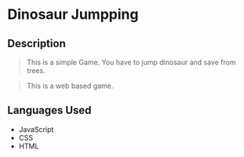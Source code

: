 # Dinosaur Jumpping

## Description
> This is a simple Game. You have to jump dinosaur and save from trees.

> This is a web based game.

## Languages Used
  - JavaScript
  - CSS
  - HTML
  
